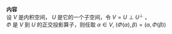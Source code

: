 **内容**    
设 $V$ 是内积空间， $U$ 是它的一个子空间，令 $V=U\perp U^{\perp}$ ，    
 $\Phi$ 是 $V$ 到 $U$ 的正交投影算子，则任取 $\alpha\in V,\ (\Phi(\alpha),\beta)=(\alpha,\Phi(\beta))$     

